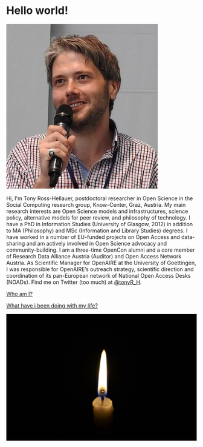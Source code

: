 # Hello world!

![Image](/images/Elpub2015-2.jpg "me")

Hi, I'm Tony Ross-Hellauer, postdoctoral researcher in Open Science in the Social Computing research group, Know-Center, Graz, Austria. My main research interests are Open Science models and infrastructures, science policy, alternative models for peer review, and philosophy of technology. I have a PhD in Information Studies (University of Glasgow, 2012) in addition to MA (Philosophy) and MSc (Information and Library Studies) degrees. I have worked in a number of EU-funded projects on Open Access and data-sharing and am actively involved in Open Science advocacy and community-building. I am a three-time OpenCon alumni and a core member of Research Data Alliance Austria (Auditor) and Open Access Network Austria. As Scientific Manager for OpenAIRE at the University of Goettingen, I was responsible for OpenAIRE’s outreach strategy, scientific direction and coordination of its pan-European network of National Open Access Desks (NOADs). Find me on Twitter (too much) at [@tonyR_H](http://twitter.com/tonyR_H).


[Who am I?](about.md "Who am i?")

[What have i been doing with my life?](cv.md "CV")

![Image](/2017-06-26-06-54-45.jpg)
